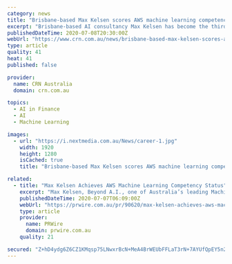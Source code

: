 ```yaml
---
category: news
title: "Brisbane-based Max Kelsen scores AWS machine learning competency"
excerpt: "Brisbane-based AI consultancy Max Kelsen has become the third company in Australia to achieve AWS machine learning competency. This designation recognises Max Kelsen’s ability to deliver ML solutions in production on AWS,"
publishedDateTime: 2020-07-08T20:30:00Z
webUrl: "https://www.crn.com.au/news/brisbane-based-max-kelsen-scores-aws-machine-learning-competency-550222"
type: article
quality: 41
heat: 41
published: false

provider:
  name: CRN Australia
  domain: crn.com.au

topics:
  - AI in Finance
  - AI
  - Machine Learning

images:
  - url: "https://i.nextmedia.com.au/News/career-1.jpg"
    width: 1920
    height: 1280
    isCached: true
    title: "Brisbane-based Max Kelsen scores AWS machine learning competency"

related:
  - title: "Max Kelsen Achieves AWS Machine Learning Competency Status"
    excerpt: "Max Kelsen, Beyond A.I., one of Australia’s leading Machine Learning (ML) solutions businesses, and an APN Advanced Consulting Partner, announced today it has achieved Amazon Web Services (AWS) ML Competency status as part of the AWS Partner Network (APN)."
    publishedDateTime: 2020-07-07T06:09:00Z
    webUrl: "https://prwire.com.au/pr/90620/max-kelsen-achieves-aws-machine-learning-competency-status"
    type: article
    provider:
      name: PRWire
      domain: prwire.com.au
    quality: 21

secured: "Z+hD4ydg6Z6CZ1KMqsp75LNwxrBcN+MeA4BrWEUbFFLaT3rN+7AYUfQpEY5n2yKU+kRuMERmBVwHD6LG/cnOIyonxyRoH7g3m6p0y1x6ae40tchx2faIyahsrYnDSVTCESBWwk68mczgmiG8hNKPcYbsa5UO8m/RmgIznashj4svCv45R25vcZejizcMH22/W6h00JbEGMXIogcZEmJM/3eHTupU3OJ0tlLcB1DR5VC9K5tiYcYtC7ekI+Kz+NKlWgoAF/uGx0TqaCgpnCTwQyj86Nqy7AjE+O0ECJu1gblvM7cjXiLgmyBixjMEvV+8cA67KS3rY/zvMWdpj0LUUA==;pavq5lon+afJkbclteHmaQ=="
---
```


